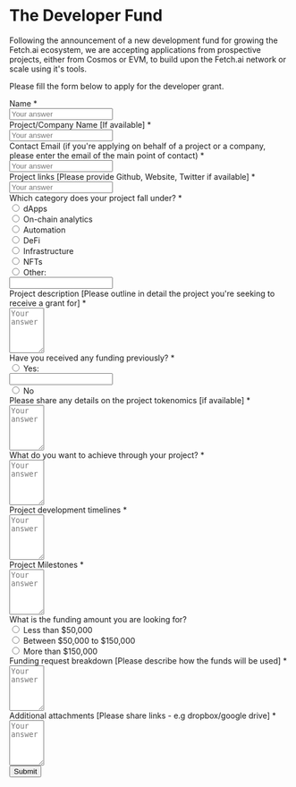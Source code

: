 <h1>The Developer Fund</h1>
<div class="form-wrapper">
  <form onsubmit="onSubmitHandler(event)">
    <p>
      Following the announcement of a new development fund for growing the Fetch.ai
      ecosystem, we are accepting applications from prospective projects, either
      from Cosmos or EVM, to build upon the Fetch.ai network or scale using it's tools.
    </p>
    <p>
      Please fill the form below to apply for the developer grant.
    </p>
    <div class="group">
      <div class="form-label">
        <label>Name</label>
        <span class="required-mark">*</span>
      </div>
      <input
        type="text"
        id="name"
        name="name"
        placeholder="Your answer"
        required="required"
      />
      <span class="bar"></span>
    </div>
    <div class="group">
      <div class="form-label">
        <label>Project/Company Name [If available]</label>
        <span class="required-mark">*</span>
      </div>
      <input
        type="text"
        id="projectName"
        name="projectName"
        placeholder="Your answer"
        required="required"
      />
      <span class="bar"></span>
    </div>
    <div class="group">
      <div class="form-label">
        <label
          >Contact Email (if you're applying on behalf of a project or a
          company, please enter the email of the main point of contact)</label
        >
        <span class="required-mark">*</span>
      </div>
      <input
        type="email"
        id="contactEmail"
        name="contactEmail"
        placeholder="Your answer"
        required="required"
      />
      <span class="bar"></span>
      <span id="emailError"></span>
    </div>
    <div class="group">
      <div class="form-label">
        <label
          >Project links [Please provide Github, Website, Twitter if
          available]</label
        >
        <span class="required-mark">*</span>
      </div>
      <input
        type="text"
        id="projectLinks"
        name="projectLinks"
        placeholder="Your answer"
        required="required"
      />
      <span class="bar"></span>
    </div>
    <div class="group">
      <div class="form-label">
        <label>Which category does your project fall under?</label>
        <span class="required-mark">*</span>
      </div>
      <div class="radio-group">
        <label>
          <div class="radio">
            <input type="radio" name="category" value="dApps" id="dApps" />
            <label for="dApps">dApps</label>
          </div>
        </label>
        <label>
          <div class="radio">
            <input
              type="radio"
              name="category"
              value="On-chain analytics"
              id="analytics"
            />
            <label for="analytics">On-chain analytics</label>
          </div>
        </label>
        <label>
          <div class="radio">
            <input
              type="radio"
              name="category"
              value="Automation"
              id="automation"
            />
            <label for="automation">Automation</label>
          </div>
        </label>
        <label>
          <div class="radio">
            <input type="radio" name="category" value="DeFi" id="DeFi" />
            <label for="DeFi">DeFi</label>
          </div>
        </label>
        <label>
          <div class="radio">
            <input
              type="radio"
              name="category"
              value="Infrastructure"
              id="infrastructure"
            />
            <label for="infrastructure">Infrastructure</label>
          </div>
        </label>
        <label>
          <div class="radio">
            <input type="radio" name="category" value="NFTs" id="nfts" />
            <label for="nfts">NFTs</label>
          </div>
        </label>
        <label>
          <div class="radio">
            <input
              type="radio"
              id="otherRadioButton"
              name="category"
              value="Other"
            />
            <label for="otherRadioButton">Other:</label>
          </div>
          <div class="extra">
            <input
              type="text"
              id="otherCategoryFieldValue"
              value=""
              onkeypress="selectCategoryOtherRadioButton()"
            />
            <span class="bar"></span>
          </div>
        </label>
      </div>
    </div>
    <div class="group">
      <div class="form-label">
        <label
          >Project description [Please outline in detail the project you're
          seeking to receive a grant for]</label
        >
        <span class="required-mark">*</span>
      </div>
      <textarea
        id="projectDescription"
        name="projectDescription"
        placeholder="Your answer"
        required="required"
        cols="5"
        rows="5"
      ></textarea>
      <span class="bar"></span>
    </div>
    <div class="group">
      <div class="form-label">
        <label>Have you received any funding previously?</label>
        <span class="required-mark">*</span>
      </div>
      <div class="radio-group">
        <label>
          <div class="radio">
            <input
              type="radio"
              id="receivedFundOne"
              name="receivedFund"
              value="Yes [provide the source(s)]"
            />
            <label for="receivedFundOne">Yes:</label>
          </div>
          <div class="extra">
            <input
              type="text"
              id="receivedFundOneFieldValue"
              value=""
              onkeypress="selectReceivedFundOneRadioButton()"
            />
            <span class="bar"></span>
          </div>
        </label>
        <label>
          <div class="radio">
            <input
              type="radio"
              name="receivedFund"
              value="No"
              id="receivedFundTwo"
            />
            <label for="receivedFundTwo">No</label>
          </div>
        </label>
      </div>
    </div>
    <div class="group">
      <div class="form-label">
        <label
          >Please share any details on the project tokenomics [if
          available]</label
        >
        <span class="required-mark">*</span>
      </div>
      <textarea
        id="projectTokenomics"
        name="projectTokenomics"
        placeholder="Your answer"
        required="required"
        cols="5"
        rows="5"
      ></textarea>
      <span class="bar"></span>
    </div>
    <div class="group">
      <div class="form-label">
        <label>What do you want to achieve through your project?</label>
        <span class="required-mark">*</span>
      </div>
      <textarea
        type="text"
        id="achievementGoal"
        name="achievementGoal"
        placeholder="Your answer"
        required="required"
        cols="5"
        rows="5"
      ></textarea>
      <span class="bar"></span>
    </div>
    <div class="group">
      <div class="form-label">
        <label>Project development timelines</label>
        <span class="required-mark">*</span>
      </div>
      <textarea
        type="text"
        id="projectTimelines"
        name="projectTimelines"
        placeholder="Your answer"
        required="required"
        cols="5"
        rows="5"
      ></textarea>
      <span class="bar"></span>
    </div>
    <div class="group">
      <div class="form-label">
        <label>Project Milestones</label>
        <span class="required-mark">*</span>
      </div>
      <textarea
        type="text"
        id="projectMilestones"
        name="projectMilestones"
        placeholder="Your answer"
        required="required"
        cols="5"
        rows="5"
      ></textarea>
      <span class="bar"></span>
    </div>
    <div class="group">
      <div class="form-label">
        <label>What is the funding amount you are looking for?</label>
      </div>
      <div class="radio-group">
        <label>
          <div class="radio">
            <input
              type="radio"
              name="projectFunding"
              value="50000"
              id="projectFunding1"
            />
            <label for="projectFunding1">Less than $50,000</label>
          </div>
        </label>
        <label>
          <div class="radio">
            <input
              type="radio"
              name="projectFunding"
              value="50000-150000"
              id="projectFunding2"
            />
            <label for="projectFunding2">Between $50,000 to $150,000</label>
          </div>
        </label>
        <label>
          <div class="radio">
            <input
              type="radio"
              name="projectFunding"
              value="+150000"
              id="projectFunding3"
            />
            <label for="projectFunding3">More than $150,000</label>
          </div>
        </label>
      </div>
    </div>
    <div class="group">
      <div class="form-label">
        <label
          >Funding request breakdown [Please describe how the funds will be
          used]</label
        >
        <span class="required-mark">*</span>
      </div>
      <textarea
        type="text"
        id="fundingBreakdown"
        name="fundingBreakdown"
        placeholder="Your answer"
        required="required"
        cols="5"
        rows="5"
      ></textarea>
      <span class="bar"></span>
    </div>
    <div class="group">
      <div class="form-label">
        <label
          >Additional attachments [Please share links - e.g dropbox/google
          drive]</label
        >
        <span class="required-mark">*</span>
      </div>
      <textarea
        type="text"
        id="additionalAttachments"
        name="additionalAttachments"
        placeholder="Your answer"
        required="required"
        cols="5"
        rows="5"
      ></textarea>
      <span class="bar"></span>
    </div>
    <div class="group">
      <button type="submit" id="submit_btn" class="btn btn-submit">
        Submit
      </button>
    </div>
  </form>
  <!-- The snackbar -->
  <div id="snackbar">
    <div id="snackbar_text"></div>
  </div>
</div>

<script type="text/javascript">
  const nameInput = document.getElementById("name");
  const projectNameInput = document.getElementById("projectName");
  const contactEmailInput = document.getElementById("contactEmail");
  const projectLinksInput = document.getElementById("projectLinks");
  const projectDescriptionInput = document.getElementById("projectDescription");
  const projectTokenomicsInput = document.getElementById("projectTokenomics");
  const achievementGoalInput = document.getElementById("achievementGoal");
  const projectTimelinesInput = document.getElementById("projectTimelines");
  const projectMilestonesInput = document.getElementById("projectMilestones");
  const fundingBreakdownInput = document.getElementById("fundingBreakdown");
  const additionalAttachmentsInput = document.getElementById(
    "additionalAttachments"
  );
  const emailErrorField = document.getElementById("emailError");
  const submitButton = document.getElementById("submit_btn");
  const submitButtonText = submitButton.innerText;

  const validateEmail = (email) => {
    return String(email)
      .toLowerCase()
      .match(
        /^(([^<>()[\]\\.,;:\s@"]+(\.[^<>()[\]\\.,;:\s@"]+)*)|(".+"))@((\[[0-9]{1,3}\.[0-9]{1,3}\.[0-9]{1,3}\.[0-9]{1,3}\])|(([a-zA-Z\-0-9]+\.)+[a-zA-Z]{2,}))$/
      );
  };

  const onSubmitHandler = (event) => {
    event.preventDefault();

    const formData = new FormData(event.target);
    const formProps = Object.fromEntries(formData);
    let categoryValue = "";
    let receivedFundValue = "";

    if (formProps.category === "Other") {
      categoryValue = document.getElementById("otherCategoryFieldValue").value;
    } else {
      categoryValue = formProps.category;
    }

    if (formProps.receivedFund === "Yes") {
      receivedFundValue = document.getElementById(
        "receivedFundOneFieldValue"
      ).value;
    } else {
      receivedFundValue = formProps.receivedFund;
    }

    if (formProps.contactEmail.trim() === "") {
      emailErrorField.innerText = "Email address is required";
      return;
    } else {
      emailErrorField.innerText = "";
    }

    if (!validateEmail(formProps.contactEmail)) {
      emailErrorField.innerText = "Please enter a valid email address";
      return;
    } else {
      emailErrorField.innerText = "";
    }

    submitButton.disabled = true;
    submitButton.innerHTML = `<svg class="spinner" viewBox="0 0 25 25">
  <circle class="path" cx="12.5" cy="12.5" r="10" fill="none" stroke-width="2"></circle>
</svg>`;

    fetch("{{fund_form_api}}/api/docs", {
      method: "POST",
      headers: {
        "Content-Type": "application/json",
      },
      body: JSON.stringify({
        ...formProps,
        category: categoryValue,
        receivedFund: receivedFundValue,
      }),
    })
      .then((response) => response.json())
      .then((data) => {
        showSnackBar(data.message);
        submitButton.removeAttribute("disabled");
        submitButton.innerHTML = submitButtonText;
        resetInputValues();
      })
      .catch((error) => {
        showSnackBar("Something went wrong! Please try again later", "danger");
        submitButton.removeAttribute("disabled");
        submitButton.innerHTML = submitButtonText;
        console.error("Error:", error);
      });
  };

  function resetInputValues() {
    nameInput.value = "";
    projectNameInput.value = "";
    contactEmailInput.value = "";
    projectLinksInput.value = "";
    projectDescriptionInput.value = "";
     document.querySelector(
      'input[name="receivedFund"]:checked'
    ).checked = false;
    document.getElementById("receivedFundOneFieldValue").value = "";
    projectTokenomicsInput.value = "";
    achievementGoalInput.value = "";
    projectTimelinesInput.value = "";
    projectMilestonesInput.value = "";
    fundingBreakdownInput.value = "";
    additionalAttachmentsInput.value = "";
    document.querySelector(
      'input[name="projectFunding"]:checked'
    ).checked = false;
    document.querySelector('input[name="category"]:checked').checked = false;
    document.getElementById("otherCategoryFieldValue").value = "";
  }

  function selectCategoryOtherRadioButton() {
    document.getElementById("otherRadioButton").checked = true;
  }

  function selectReceivedFundOneRadioButton() {
    document.getElementById("receivedFundOne").checked = true;
  }

  function showSnackBar(text = "", variant = "normal") {
    const snackbarDiv = document.getElementById("snackbar");
    const snackbarText = document.getElementById("snackbar_text");

    snackbarText.innerHTML = text;

    // Add the "show" class to DIV
    snackbarDiv.className = "snackbar__show";

    if (variant === "danger") {
      snackbarDiv.className += " snackbar__danger";
    }

    // After 3 seconds, remove the class names from DIV
    setTimeout(function () {
      snackbarDiv.className = "";
    }, 3000);
  }
</script>
